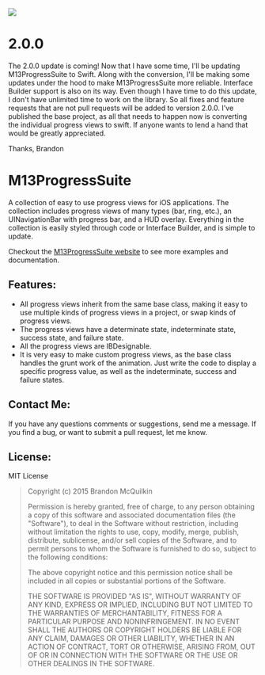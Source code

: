 <img src="https://raw.github.com/Marxon13/M13ProgressSuite/master/ReadmeResources/M13ProgressSuiteBanner.png">

2.0.0
=====

The 2.0.0 update is coming! Now that I have some time, I'll be updating M13ProgressSuite to Swift. Along with the conversion, I'll be making some updates under the hood to make M13ProgressSuite more reliable. Interface Builder support is also on its way. Even though I have time to do this update, I don't have unlimited time to work on the library. So all fixes and feature requests that are not pull requests will be added to version 2.0.0. I've published the base project, as all that needs to happen now is converting the individual progress views to swift. If anyone wants to lend a hand that would be greatly appreciated.

Thanks,
Brandon

M13ProgressSuite
================

A collection of easy to use progress views for iOS applications. The collection includes progress views of many types (bar, ring, etc.), an UINavigationBar with progress bar, and a HUD overlay. Everything in the collection is easily styled through code or Interface Builder, and is simple to update. 

Checkout the [M13ProgressSuite website](marxon13.github.io/M13ProgressSuite) to see more examples and documentation.

Features:
---------
* All progress views inherit from the same base class, making it easy to use multiple kinds of progress views in a project, or swap kinds of progress views.
* The progress views have a determinate state, indeterminate state, success state, and failure state.
* All the progress views are IBDesignable.
* It is very easy to make custom progress views, as the base class handles the grunt work of the animation. Just write the code to display a specific progress value, as well as the indeterminate, success and failure states.

Contact Me:
-------------
If you have any questions comments or suggestions, send me a message. If you find a bug, or want to submit a pull request, let me know.

License:
--------
MIT License

> Copyright (c) 2015 Brandon McQuilkin
> 
> Permission is hereby granted, free of charge, to any person obtaining 
>a copy of this software and associated documentation files (the  
>"Software"), to deal in the Software without restriction, including 
>without limitation the rights to use, copy, modify, merge, publish, 
>distribute, sublicense, and/or sell copies of the Software, and to 
>permit persons to whom the Software is furnished to do so, subject to  
>the following conditions:
> 
> The above copyright notice and this permission notice shall be 
>included in all copies or substantial portions of the Software.
> 
> THE SOFTWARE IS PROVIDED "AS IS", WITHOUT WARRANTY OF ANY KIND, 
>EXPRESS OR IMPLIED, INCLUDING BUT NOT LIMITED TO THE WARRANTIES OF 
>MERCHANTABILITY, FITNESS FOR A PARTICULAR PURPOSE AND NONINFRINGEMENT. 
>IN NO EVENT SHALL THE AUTHORS OR COPYRIGHT HOLDERS BE LIABLE FOR ANY 
>CLAIM, DAMAGES OR OTHER LIABILITY, WHETHER IN AN ACTION OF CONTRACT, 
>TORT OR OTHERWISE, ARISING FROM, OUT OF OR IN CONNECTION WITH THE 
>SOFTWARE OR THE USE OR OTHER DEALINGS IN THE SOFTWARE.

